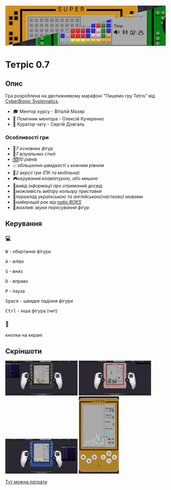 [![screenshot1](./readme/s5.png)](https://fomenko-tetris-071.netlify.app)

# Тетріс 0.7

## Опис

Гра розроблена на двотижневому марафоні "Пишемо гру Tetris" від [CyberBionic Systematics](https://edu.cbsystematics.com/ua).

-   🎓 Ментор курсу - Віталій Мазяр
-   🤝 Помічник ментора - Олексій Кучеренко
-   🔎 Куратор чату - Сергій Довгаль

### Особливості гри

-   🔲*7 основних фігур*
-   🎀*7 візуальних стилі*
-   🔟*10 рівнів*
-   📈*збільшення швидкості з кожним рівнем*
-   📱*2 версії гри (ПК та мобільна)*
-   🎮*керування клавіатурою, або мишею*
-   🏅*вивід інформації про отриманий досвід*
-   🌈*можливість вибору кольору приставки*
-   💬*переклад українською та англійською(частково) мовами*
-   🤘*найкращій рок від [radio ROKS](https://www.radioroks.ua/)*
-   📢*жахливі звуки пересування фігур*

## Керування

### 💻

<kbd>W</kbd> - обертання фігури

<kbd>A</kbd> - вліво

<kbd>S</kbd> - вниз

<kbd>D</kbd> - вправо

<kbd>P</kbd> - пауза

<kbd>Space</kbd> - швидке падіння фігури

<kbd>Ctrl</kbd> - інша фігура (чит)

### 📱

кнопки на екрані

## Скріншоти

<img src="./readme/s1.png" alt="screenshot1" width="45%"> <img src="./readme/s2.png" alt="screenshot1" width="45%">
<img src="./readme/s3.png" alt="screenshot2" width="45%"> <img src="./readme/s4.jpg" alt="screenshot4" width="25%">

[Тут можна пограти](https://fomenko-tetris-071.netlify.app)
